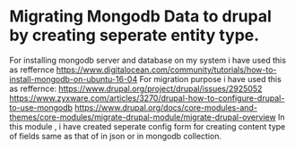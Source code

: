 # Migrating Mongodb Data to drupal by creating seperate entity type.
 For installing mongodb server and database on my system i have used this as reffernce 
 https://www.digitalocean.com/community/tutorials/how-to-install-mongodb-on-ubuntu-16-04
 For migration purpose i have used this as reffernce:
 https://www.drupal.org/project/drupal/issues/2925052
 https://www.zyxware.com/articles/3270/drupal-how-to-configure-drupal-to-use-mongodb
 https://www.drupal.org/docs/core-modules-and-themes/core-modules/migrate-drupal-module/migrate-drupal-overview
 In this module , i have created seperate config form for creating content type of fields same as that of in json or in mongodb collection.
